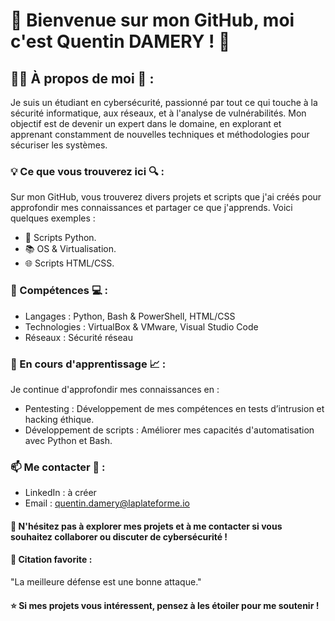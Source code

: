 # 👋 Bienvenue sur mon GitHub, moi c'est Quentin DAMERY ! 👋

## 👨‍💻 À propos de moi 👀 :
Je suis un étudiant en cybersécurité, passionné par tout ce qui touche à la sécurité informatique, aux réseaux, et à l'analyse de vulnérabilités. Mon objectif est de devenir un expert dans le domaine, en explorant et apprenant constamment de nouvelles techniques et méthodologies pour sécuriser les systèmes.

### 💡 Ce que vous trouverez ici 🔍 :
Sur mon GitHub, vous trouverez divers projets et scripts que j'ai créés pour approfondir mes connaissances et partager ce que j'apprends. Voici quelques exemples :
- 📂 Scripts Python.
- 📚 OS & Virtualisation.
- 🌐 Scripts HTML/CSS.

### 🚀 Compétences 💻 :
- Langages : Python, Bash & PowerShell, HTML/CSS
- Technologies : VirtualBox & VMware, Visual Studio Code
- Réseaux : Sécurité réseau
      
### 🌱 En cours d'apprentissage 📈 :
Je continue d'approfondir mes connaissances en :
- Pentesting : Développement de mes compétences en tests d’intrusion et hacking éthique.
- Développement de scripts : Améliorer mes capacités d'automatisation avec Python et Bash.
      
### 📫 Me contacter 🔗 :
- LinkedIn : à créer
- Email : quentin.damery@laplateforme.io
      
#### 💬 N'hésitez pas à explorer mes projets et à me contacter si vous souhaitez collaborer ou discuter de cybersécurité !

#### 📜 Citation favorite :
"La meilleure défense est une bonne attaque."

#### ⭐️ Si mes projets vous intéressent, pensez à les étoiler pour me soutenir !
